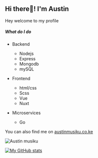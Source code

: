 ## Hi there👋! I'm Austin

Hey welcome to my profile

##### What do I do

- Backend
    - Nodejs
    - Express
    - Mongodb
    - mySQL

- Frontend
    - html/css
    - Scss
    - Vue
    - Nuxt

- Microservices
    - Go


You can also find me on [austinmusiku.co.ke](https://austinmusiku.co.ke)

<p><img align="center" src="https://github-readme-streak-stats.herokuapp.com/?user=musikuAustin" alt="Austin musiku" /></p>

[![My GitHub stats](https://github-readme-stats.anuraghazra1.vercel.app/api?username=musikuAustin&count_private=true&include_all_commits=true&show_icons=true)](https://github.com/musikuAustin)

<!-- [![Top Langs](https://github-readme-stats.vercel.app/api/top-langs/?username=ekaranjaa&hide=css,html,vue)](https://github.com/ekaranjaa) -->